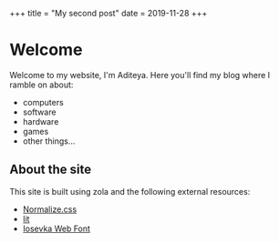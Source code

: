 +++
title = "My second post"
date = 2019-11-28
+++

# Welcome
Welcome to my website, I'm Aditeya. Here you'll find my blog where I ramble on about:
- computers
- software
- hardware
- games
- other things...

## About the site
This site is built using zola and the following external resources:
- [Normalize.css](https://necolas.github.io/normalize.css/)
- [lit](https://ajusa.github.io/lit/)
- [Iosevka Web Font](https://github.com/pvinis/iosevka-webfont)

